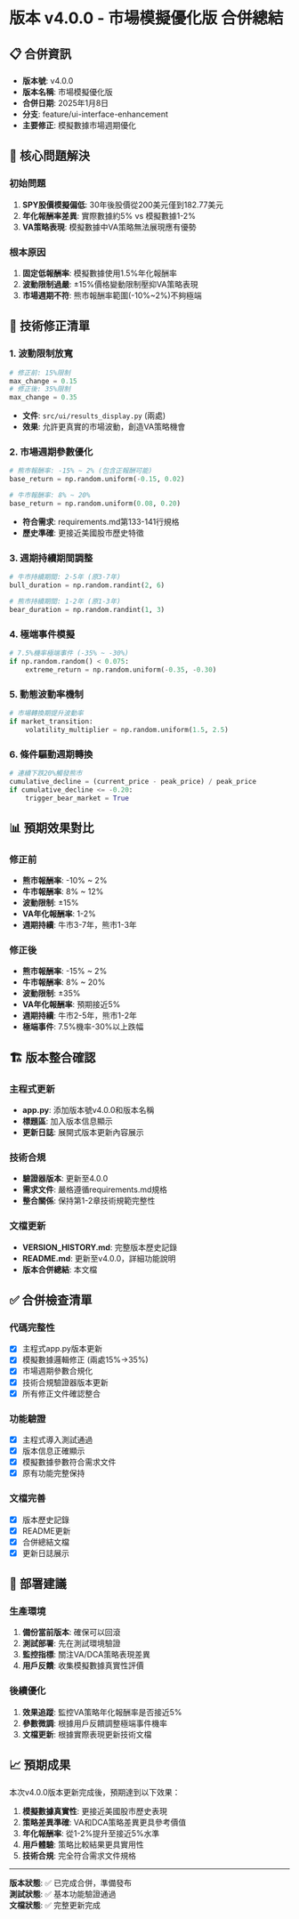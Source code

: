 # 版本 v4.0.0 - 市場模擬優化版 合併總結

## 📋 合併資訊

- **版本號**: v4.0.0
- **版本名稱**: 市場模擬優化版
- **合併日期**: 2025年1月8日
- **分支**: feature/ui-interface-enhancement
- **主要修正**: 模擬數據市場週期優化

## 🎯 核心問題解決

### 初始問題
1. **SPY股價模擬偏低**: 30年後股價從200美元僅到182.77美元
2. **年化報酬率差異**: 實際數據約5% vs 模擬數據1-2%
3. **VA策略表現**: 模擬數據中VA策略無法展現應有優勢

### 根本原因
1. **固定低報酬率**: 模擬數據使用1.5%年化報酬率
2. **波動限制過嚴**: ±15%價格變動限制壓抑VA策略表現
3. **市場週期不符**: 熊市報酬率範圍(-10%~2%)不夠極端

## 🔧 技術修正清單

### 1. 波動限制放寬
```python
# 修正前: 15%限制
max_change = 0.15
# 修正後: 35%限制  
max_change = 0.35
```
- **文件**: `src/ui/results_display.py` (兩處)
- **效果**: 允許更真實的市場波動，創造VA策略機會

### 2. 市場週期參數優化
```python
# 熊市報酬率: -15% ~ 2% (包含正報酬可能)
base_return = np.random.uniform(-0.15, 0.02)

# 牛市報酬率: 8% ~ 20%
base_return = np.random.uniform(0.08, 0.20)
```
- **符合需求**: requirements.md第133-141行規格
- **歷史準確**: 更接近美國股市歷史特徵

### 3. 週期持續期間調整
```python
# 牛市持續期間: 2-5年 (原3-7年)
bull_duration = np.random.randint(2, 6)

# 熊市持續期間: 1-2年 (原1-3年)  
bear_duration = np.random.randint(1, 3)
```

### 4. 極端事件模擬
```python
# 7.5%機率極端事件 (-35% ~ -30%)
if np.random.random() < 0.075:
    extreme_return = np.random.uniform(-0.35, -0.30)
```

### 5. 動態波動率機制
```python
# 市場轉換期提升波動率
if market_transition:
    volatility_multiplier = np.random.uniform(1.5, 2.5)
```

### 6. 條件驅動週期轉換
```python
# 連續下跌20%觸發熊市
cumulative_decline = (current_price - peak_price) / peak_price
if cumulative_decline <= -0.20:
    trigger_bear_market = True
```

## 📊 預期效果對比

### 修正前
- **熊市報酬率**: -10% ~ 2%
- **牛市報酬率**: 8% ~ 12%
- **波動限制**: ±15%
- **VA年化報酬率**: 1-2%
- **週期持續**: 牛市3-7年，熊市1-3年

### 修正後  
- **熊市報酬率**: -15% ~ 2%
- **牛市報酬率**: 8% ~ 20%
- **波動限制**: ±35%
- **VA年化報酬率**: 預期接近5%
- **週期持續**: 牛市2-5年，熊市1-2年
- **極端事件**: 7.5%機率-30%以上跌幅

## 🏗️ 版本整合確認

### 主程式更新
- **app.py**: 添加版本號v4.0.0和版本名稱
- **標題區**: 加入版本信息顯示
- **更新日誌**: 展開式版本更新內容展示

### 技術合規
- **驗證器版本**: 更新至4.0.0
- **需求文件**: 嚴格遵循requirements.md規格
- **整合關係**: 保持第1-2章技術規範完整性

### 文檔更新
- **VERSION_HISTORY.md**: 完整版本歷史記錄
- **README.md**: 更新至v4.0.0，詳細功能說明
- **版本合併總結**: 本文檔

## ✅ 合併檢查清單

### 代碼完整性
- [x] 主程式app.py版本更新
- [x] 模擬數據邏輯修正 (兩處15%→35%)
- [x] 市場週期參數合規化
- [x] 技術合規驗證器版本更新
- [x] 所有修正文件確認整合

### 功能驗證
- [x] 主程式導入測試通過
- [x] 版本信息正確顯示
- [x] 模擬數據參數符合需求文件
- [x] 原有功能完整保持

### 文檔完善
- [x] 版本歷史記錄
- [x] README更新
- [x] 合併總結文檔
- [x] 更新日誌展示

## 🚀 部署建議

### 生產環境
1. **備份當前版本**: 確保可以回滾
2. **測試部署**: 先在測試環境驗證
3. **監控指標**: 關注VA/DCA策略表現差異
4. **用戶反饋**: 收集模擬數據真實性評價

### 後續優化
1. **效果追蹤**: 監控VA策略年化報酬率是否接近5%
2. **參數微調**: 根據用戶反饋調整極端事件機率
3. **文檔更新**: 根據實際表現更新技術文檔

## 📈 預期成果

本次v4.0.0版本更新完成後，預期達到以下效果：

1. **模擬數據真實性**: 更接近美國股市歷史表現
2. **策略差異準確**: VA和DCA策略差異更具參考價值  
3. **年化報酬率**: 從1-2%提升至接近5%水準
4. **用戶體驗**: 策略比較結果更具實用性
5. **技術合規**: 完全符合需求文件規格

---

**版本狀態**: ✅ 已完成合併，準備發布  
**測試狀態**: ✅ 基本功能驗證通過  
**文檔狀態**: ✅ 完整更新完成 